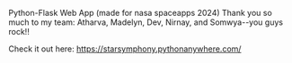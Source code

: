 Python-Flask Web App (made for nasa spaceapps 2024)
Thank you so much to my team: Atharva, Madelyn, Dev, Nirnay, and Somwya--you guys rock!!

Check it out here: https://starsymphony.pythonanywhere.com/
